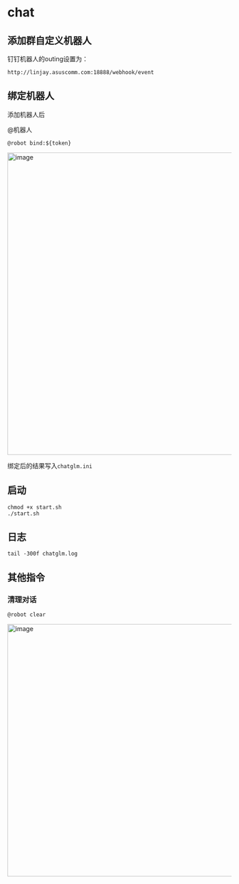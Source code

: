 # chat


## 添加群自定义机器人

钉钉机器人的outing设置为：


```
http://linjay.asuscomm.com:18888/webhook/event
```


## 绑定机器人
添加机器人后

@机器人

```
@robot bind:${token}
```

<img width="679" alt="image" src="https://user-images.githubusercontent.com/4114248/233837892-48d1923c-31e2-4a6d-8849-7f3432bc73db.png">

绑定后的结果写入```chatglm.ini```

## 启动
```
chmod +x start.sh
./start.sh
```

## 日志
```
tail -300f chatglm.log
```

## 其他指令

### 清理对话

```
@robot clear
```

<img width="567" alt="image" src="https://user-images.githubusercontent.com/4114248/233837900-3ce48790-9a1f-4942-95a9-1583a4d24e74.png">

